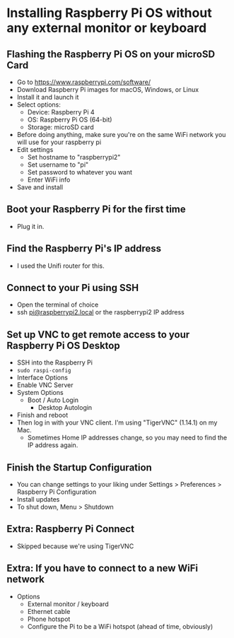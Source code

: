 # Installing Raspberry Pi OS without any external monitor or keyboard

## Flashing the Raspberry Pi OS on your microSD Card

* Go to https://www.raspberrypi.com/software/
* Download Raspberry Pi images for macOS, Windows, or Linux
* Install it and launch it
* Select options: 
  * Device: Raspberry Pi 4
  * OS: Raspberry Pi OS (64-bit)
  * Storage: microSD card
* Before doing anything, make sure you're on the same WiFi network you will use for your raspberry pi
* Edit settings
  * Set hostname to "raspberrypi2"
  * Set username to "pi"
  * Set password to whatever you want
  * Enter WiFi info
* Save and install

## Boot your Raspberry Pi for the first time

* Plug it in.

## Find the Raspberry Pi's IP address

* I used the Unifi router for this.

## Connect to your Pi using SSH

* Open the terminal of choice
* ssh pi@raspberrypi2.local or the raspberrypi2 IP address

## Set up VNC to get remote access to your Raspberry Pi OS Desktop 

* SSH into the Raspberry Pi
* `sudo raspi-config`
*  Interface Options
  * Enable VNC Server
* System Options
  * Boot / Auto Login
    * Desktop Autologin
* Finish and reboot
* Then log in with your VNC client. I'm using "TigerVNC" (1.14.1) on my Mac.
  * Sometimes Home IP addresses change, so you may need to find the IP address again.

## Finish the Startup Configuration

* You can change settings to your liking under Settings > Preferences > Raspberry Pi Configuration
* Install updates
* To shut down, Menu > Shutdown

## Extra: Raspberry Pi Connect

* Skipped because we're using TigerVNC

## Extra: If you have to connect to a new WiFi network

* Options
  * External monitor / keyboard
  * Ethernet cable
  * Phone hotspot
  * Configure the Pi to be a WiFi hotspot (ahead of time, obviously)
